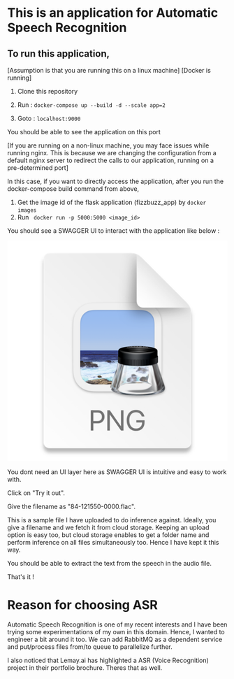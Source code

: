 # This is an application for Automatic Speech Recognition

## To run this application,
[Assumption is that you are running this on a linux machine]
[Docker is running]


1) Clone this repository

2) Run : 
``docker-compose up --build -d --scale app=2
``
3) Goto : ``localhost:9000``

You should be able to see the application on this port

[If you are running on a non-linux machine, you may face issues while running nginx.
This is because we are changing the configuration from a default nginx server to redirect
the calls to our application, running on a pre-determined port]

In this case, if you want to directly access the application, after you run the docker-compose build
command from above,

1) Get the image id of the flask application (fizzbuzz_app) by
``docker images``
2) Run
`` docker run -p 5000:5000 <image_id>``

You should see a SWAGGER UI to interact with the application like below :

![swagger](img.png)


You dont need an UI layer here as SWAGGER UI is intuitive and easy to work with.


Click on "Try it out".

Give the filename as "84-121550-0000.flac". 

This is a sample file I have uploaded to do inference against. 
Ideally, you give a filename and we fetch it from cloud storage. Keeping an upload option is easy too, but 
cloud storage enables to get a folder name and perform inference on all files simultaneously too. 
Hence I have kept it this way.

You should be able to extract the text from the speech in the audio file.

That's it !

# Reason for choosing ASR

Automatic Speech Recognition is one of my recent interests and I have been trying 
some experimentations of my own in this domain. Hence, I wanted to engineer a bit around it too.
We can add RabbitMQ as a dependent service and put/process files from/to queue to
parallelize further.

I also noticed that Lemay.ai has highlighted a ASR (Voice Recognition) project in their portfolio
brochure. Theres that as well. 

